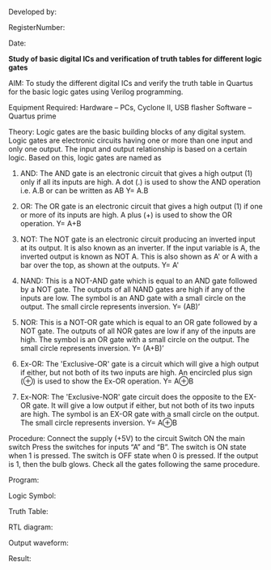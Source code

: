 Developed by: 

RegisterNumber:

Date:

**Study of basic digital ICs and verification of truth tables for different logic gates**

AIM: To study the different digital ICs and verify the truth table in Quartus for the basic logic gates using Verilog programming.

Equipment Required: Hardware – PCs, Cyclone II, USB flasher Software – Quartus prime 

Theory: Logic gates are the basic building blocks of any digital system. Logic gates are electronic circuits having one or more than one input and only one output. The input and output relationship is based on a certain logic. Based on this, logic gates are named as

1. AND: The AND gate is an electronic circuit that gives a high output (1) only if all its inputs are high. A dot (.) is used to show the AND operation i.e. A.B or can be written as AB
Y= A.B

2. OR: The OR gate is an electronic circuit that gives a high output (1) if one or more of its inputs are high. A plus (+) is used to show the OR operation.
Y= A+B

3. NOT: The NOT gate is an electronic circuit producing an inverted input at its output. It is also known as an inverter. If the input variable is A, the inverted output is known as NOT A. This is also shown as A' or A with a bar over the top, as shown at the outputs.
Y= A'

4. NAND: This is a NOT-AND gate which is equal to an AND gate followed by a NOT gate. The outputs of all NAND gates are high if any of the inputs are low. The symbol is an AND gate with a small circle on the output. The small circle represents inversion.
Y= (AB)’

5. NOR: This is a NOT-OR gate which is equal to an OR gate followed by a NOT gate. The outputs of all NOR gates are low if any of the inputs are high. The symbol is an OR gate with a small circle on the output. The small circle represents inversion.
Y= (A+B)’

6. Ex-OR: The 'Exclusive-OR' gate is a circuit which will give a high output if either, but not both of its two inputs are high. An encircled plus sign (⊕) is used to show the Ex-OR operation.
Y= A⊕B

7. Ex-NOR: The 'Exclusive-NOR' gate circuit does the opposite to the EX-OR gate. It will give a low output if either, but not both of its two inputs are high. The symbol is an EX-OR gate with a small circle on the output. The small circle represents inversion.
Y= A⊕B

Procedure:
Connect the supply (+5V) to the circuit Switch ON the main switch Press the switches for inputs “A” and “B”. The switch is ON state when 1 is pressed. The switch is OFF state when 0 is pressed. If the output is 1, then the bulb glows. Check all the gates following the same procedure.

Program:

Logic Symbol:

Truth Table:

RTL diagram:

Output waveform:

Result: 
